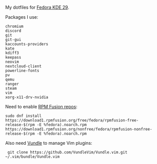 My dotfiles for [Fedora KDE 29](https://spins.fedoraproject.org/kde/).

Packages I use:

```
chromium
discord
git
git-gui
kaccounts-providers
kate
kdiff3
keepass
neovim
nextcloud-client
powerline-fonts
pv
qemu
ranger
steam
vim
xorg-x11-drv-nvidia
```

Need to enable [RPM Fusion repos](https://rpmfusion.org/):

```
sudo dnf install https://download1.rpmfusion.org/free/fedora/rpmfusion-free-release-$(rpm -E %fedora).noarch.rpm https://download1.rpmfusion.org/nonfree/fedora/rpmfusion-nonfree-release-$(rpm -E %fedora).noarch.rpm
```

Also need [Vundle](https://github.com/VundleVim/Vundle.vim) to manage Vim plugins:

```
 git clone https://github.com/VundleVim/Vundle.vim.git ~/.vim/bundle/Vundle.vim
 ```
